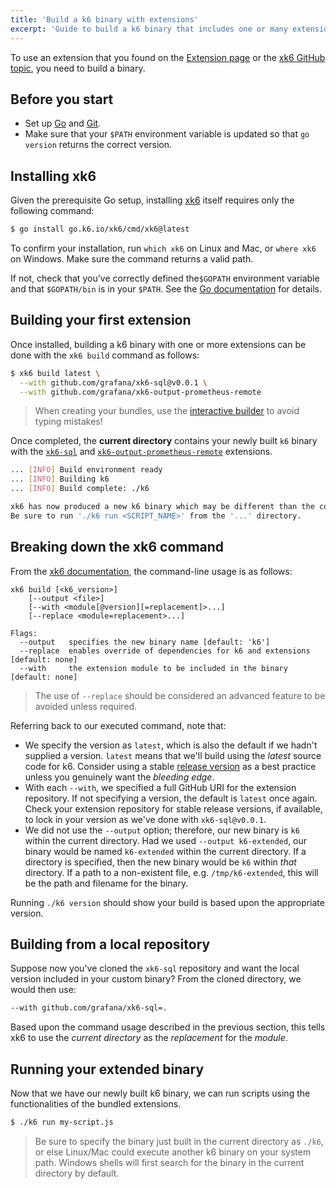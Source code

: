 ```yaml
---
title: 'Build a k6 binary with extensions'
excerpt: 'Guide to build a k6 binary that includes one or many extensions using xk6.'
---
```


To use an extension that you found on the [Extension page](/extensions/getting-started/explore/) or the [xk6 GitHub topic](https://github.com/topics/xk6),
you need to build a binary.


## Before you start

- Set up [Go](https://golang.org/doc/install) and [Git](https://git-scm.com/).
- Make sure that your `$PATH` environment variable is updated so that `go version` returns the correct version.

## Installing xk6

Given the prerequisite Go setup, installing [xk6](https://github.com/grafana/xk6) itself requires only the following command:

```bash
$ go install go.k6.io/xk6/cmd/xk6@latest
```

To confirm your installation, run `which xk6` on Linux and Mac, or `where xk6` on Windows.
Make sure the command returns a valid path.

If not, check that you've correctly defined the`$GOPATH` environment variable and that `$GOPATH/bin`
is in your `$PATH`. See the [Go documentation](https://golang.org/cmd/go/#hdr-GOPATH_environment_variable)
for details.

## Building your first extension

Once installed, building a k6 binary with one or more extensions can be done with the `xk6 build`
command as follows:

```bash
$ xk6 build latest \
  --with github.com/grafana/xk6-sql@v0.0.1 \
  --with github.com/grafana/xk6-output-prometheus-remote
```

> When creating your bundles, use the [interactive builder](/extensions/getting-started/bundle/) to avoid typing mistakes!

Once completed, the **current directory** contains your newly built `k6` binary with
the [`xk6-sql`](https://github.com/grafana/xk6-sql) and [`xk6-output-prometheus-remote`](https://github.com/grafana/xk6-output-prometheus-remote)
extensions.

```bash
... [INFO] Build environment ready
... [INFO] Building k6
... [INFO] Build complete: ./k6

xk6 has now produced a new k6 binary which may be different than the command on your system path!
Be sure to run './k6 run <SCRIPT_NAME>' from the '...' directory.
```

## Breaking down the xk6 command

From the [xk6 documentation](https://github.com/grafana/xk6/#command-usage), the command-line usage is as follows:

```plain
xk6 build [<k6_version>]
    [--output <file>]
    [--with <module[@version][=replacement]>...]
    [--replace <module=replacement>...]

Flags:
  --output   specifies the new binary name [default: 'k6']
  --replace  enables override of dependencies for k6 and extensions [default: none]
  --with     the extension module to be included in the binary [default: none]
```

> The use of `--replace` should be considered an advanced feature to be avoided unless required.

Referring back to our executed command, note that:
- We specify the version as `latest`, which is also the default if we hadn't supplied
  a version. `latest` means that we'll build using the _latest_ source code for k6. Consider using
  a stable [release version](https://github.com/grafana/k6/releases) as a best practice unless
  you genuinely want the _bleeding edge_.
- With each `--with`, we specified a full GitHub URI for the extension repository. If not specifying
  a version, the default is `latest` once again. Check your extension repository for stable
  release versions, if available, to lock in your version as we've done with `xk6-sql@v0.0.1`.
- We did not use the `--output` option; therefore, our new binary is `k6` within the current directory.
  Had we used `--output k6-extended`, our binary would be named `k6-extended` within the current
  directory. If a directory is specified, then the new binary would be `k6` within
  _that_ directory. If a path to a non-existent file, e.g. `/tmp/k6-extended`, this will be the
  path and filename for the binary.

Running `./k6 version` should show your build is based upon the appropriate version.

## Building from a local repository

Suppose now you've cloned the `xk6-sql` repository and want the local version included in your
custom binary? From the cloned directory, we would then use:
```bash
--with github.com/grafana/xk6-sql=.
```
Based upon the command usage described in the previous section, this tells xk6 to use
the _current directory_ as the _replacement_ for the _module_.

## Running your extended binary

Now that we have our newly built k6 binary, we can run scripts using the functionalities
of the bundled extensions.

```bash
$ ./k6 run my-script.js
```

> Be sure to specify the binary just built in the current directory as `./k6`, or else
> Linux/Mac could execute another k6 binary on your system path. Windows shells will
> first search for the binary in the current directory by default.


<!-- TODO: Is this really necessary here? Preserving for the time being.
> Also note that because of the way xk6 works, vendored dependencies (the `vendor`
directory created by `go mod vendor`) will **not** be taken into account when
building a binary, and you don't need to commit them to the extension repository.
-->
